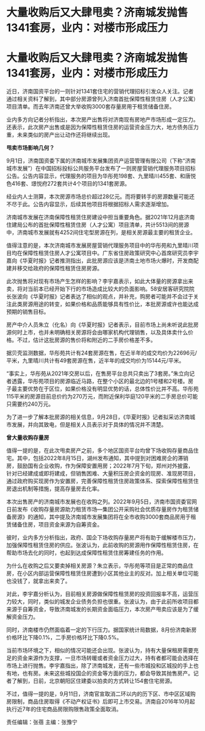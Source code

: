 # 大量收购后又大肆甩卖？济南城发抛售1341套房，业内：对楼市形成压力

# 大量收购后又大肆甩卖？济南城发抛售1341套房，业内：对楼市形成压力

近日，济南国资平台的一则针对1341套住宅的营销代理招标引发众人关注。记者通过相关资料了解到，其中部分房源曾列入济南首批保障性租赁住房（人才公寓）项目清单。而去年济南还曾大举收购3000套存量房用于租赁储备住房。

业内多方向记者分析指出，本次房产出售将对济南现有房地产市场形成一定压力。还表示，此次房产出售或是因为保障性租赁住房的运营资金压力大，地方债务压力重，未来类似的房产出让动作还将继续出现。

**甩卖市场影响几何？**

9月1日，济南国资委下属的济南城市发展集团资产运营管理有限公司（下称“济南城市发展”）在中国招标投标公共服务平台发布了一则房屋营销代理服务项目招标公告。公告内容显示，代理服务的项目为华彤苑198套、九里晴川455套、和唐悦色416套、璟悦府272套共计4个项目的1341套房源。

经业内人士测算，本次房源市场总价超过28亿元。而将要转手的房源数量可能还不尽于此。公告内容显示，后续其他项目将根据招标人需求逐渐增加。

济南城市发展在济南保障性租赁住房建设中担当重要角色。据2021年12月底济南住建局公布的首批保障性租赁住房（人才公寓）项目清单，共计5513间的房源中，济南城市发展就有4252间住宅型房源在列，是相关房源最主要的租赁企业。

值得注意的是，本次济南城市发展房屋营销代理服务项目中的华彤苑和九里晴川项目均在保障性租赁住房人才公寓项目中。广东省住房政策研究中心首席研究员李宇嘉向《华夏时报》记者推测指出，此批房源应该是济南土地市场火爆时，开发商配建并移交给政府的保障性租赁住房房源。

此次抛售将对现有市场产生怎样的影响？李宇嘉表示，如此大体量的房源拿出来卖，将对当前本已经开始下行的市场造成比较大的负面影响。58安居客研究院院长张波向《华夏时报》记者表达了相似的观点，并补充，购房者可能并不会过于关注此类房源用途的转变，如果价格和品质能够具有性价比，本批房源或许也能达成预期的销售目标。

房产中介人员朱立（化名）向《华夏时报》记者表示，目前市场上尚未听说此批房源何时上市，也并未明确相关房源将会由哪家机构代理销售，以及具体卖什么价格。不过，估计这批房源的售价将和附近的二手房价格差不多。

据贝壳监测数据，华彤苑共计有24套房源在售，在近半年的成交均价为22696元/平米，九里晴川共计有49套房源在售，近半年的成交均价为15144元/平米。

“事实上，华彤苑从2021年交房以后，在售房平台总共只卖出了3套房。”朱立向记者透露，华彤苑项目的房源临近马路，在整个小区的最北边的1号楼和2号楼。房子最主要优势在于区位，如果价格没有明显优势的话，总体性价比并不高。华彤苑115平米的房源目前总价约为270万元，而附近保利华庭120平米的二手房总价可能只需要约240万元。

为了进一步了解本批房源的相关信息，9月28日，《华夏时报》记者拟采访济南城市发展，并向其致电，但是相关人员表示对于具体的情况并不清楚。

**曾大量收购存量房**

值得一提的是，在此次甩卖房产之前，多个地区国资平台均曾下场收购存量商品住宅。其中，包括2022年8月15日，湖州发布通知，其中提到对困难房企的滞销房，鼓励国有企业收购，作为保障安置用房；2022年7月下旬，郑州对外披露，针对已经建成或即将建成，但销售困难、大量积压房企资金的现房、准现房项目，通过政府购买现房作为安置房，完善保障性租赁住房政策体系、探索保障性租赁住房退出机制等措施，提高存量房去化率。

本次出售房产的济南城市发展也在收购之列。2022年9月5日，济南市国资委官网日前发布《收购存量房源助力租赁市场—集团公开采购社会优质存量房作为租赁储备房源》的通知，其中提及济南城市发展集团将在全市收购3000套商品房用于租赁储备住房，项目资金来源为自筹资金。

彼时，业内多方分析指出，政府、国企下场收购存量房产将有助于缓解楼市压力，加强保障性租赁住房的供应。张波认为，此前收购的房源用作保障性租赁住房，在帮助市场去化的同时，也起到达成保障性租赁住房筹建任务的作用。

为什么在收购之后又要卖掉相关房源？朱立表示，华彤苑等项目是正常的商品住房，在小区内部运营保障性租赁住房遭到小区其他业主的反对。加上相关单位可能也没钱了，就拿出来卖了。

对此，李宇嘉分析认为，目前相关房源做保障性租赁房的投资回报率不高，运营压力较大，同时，类似的城发企业债务负担也很重。张波认为，由于此前所收项目都来源于自筹资金，导致济南城发的长期资金面临压力，本次房产甩卖应该是为了缓解资金压力。

同时，济南楼市仍然面临着一定的下行压力。据国家统计局数据，8月份济南新房价格环比下降0.1%，二手房价格环比下降0.5%。

当前市场环境之下，相似的情况可能还会出现。张波认为，持有大量保租房需要充足的资金来源作为支撑，一旦市场转暖或者资金压力过大，持有者都可能会选择在市场上进行抛售。李宇嘉指出，除了济南城发，还有一些市城投和区城投的手上也有地，也有房。未来这些城投国企的资金等方面的压力，都会导致其抛售房产。记者了解到，日前，北京朝阳区住建委以拍卖的方式转让154套住宅房源。

不过，值得一提的是，9月11日，济南官宣取消二环以内的历下区、市中区区域购房限制，商品住房取得《不动产权证书》后即可上市交易。济南自2016年10月起执行近7年的住宅商品房限购限售政策全面取消。

责任编辑：张蓓 主编：张豫宁

